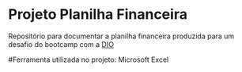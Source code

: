 # Projeto Planilha Financeira
Repositório para documentar a planilha financeira produzida para um desafio do bootcamp com a [DIO](https://dio.me)

#Ferramenta utilizada no projeto:
Microsoft Excel

